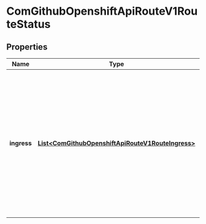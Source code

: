 
# ComGithubOpenshiftApiRouteV1RouteStatus

## Properties
Name | Type | Description | Notes
------------ | ------------- | ------------- | -------------
**ingress** | [**List&lt;ComGithubOpenshiftApiRouteV1RouteIngress&gt;**](ComGithubOpenshiftApiRouteV1RouteIngress.md) | ingress describes the places where the route may be exposed. The list of ingress points may contain duplicate Host or RouterName values. Routes are considered live once they are &#x60;Ready&#x60; | 



